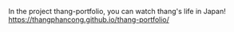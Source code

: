 In the project thang-portfolio, you can watch thang's life in Japan!
https://thangphancong.github.io/thang-portfolio/
